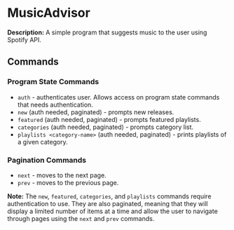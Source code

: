 # MusicAdvisor

**Description:** A simple program that suggests music to the user using Spotify API.

## Commands

### Program State Commands

- `auth` - authenticates user. Allows access on program state commands that needs authentication.
- `new` (auth needed, paginated) - prompts new releases.
- `featured` (auth needed, paginated) - prompts featured playlists.
- `categories` (auth needed, paginated) - prompts category list.
- `playlists <category-name>` (auth needed, paginated) - prints playlists of a given category.

### Pagination Commands

- `next` - moves to the next page.
- `prev` - moves to the previous page.

**Note:** The `new`, `featured`, `categories`, and `playlists` commands require authentication to use. They are also paginated, meaning that they will display a limited number of items at a time and allow the user to navigate through pages using the `next` and `prev` commands.
